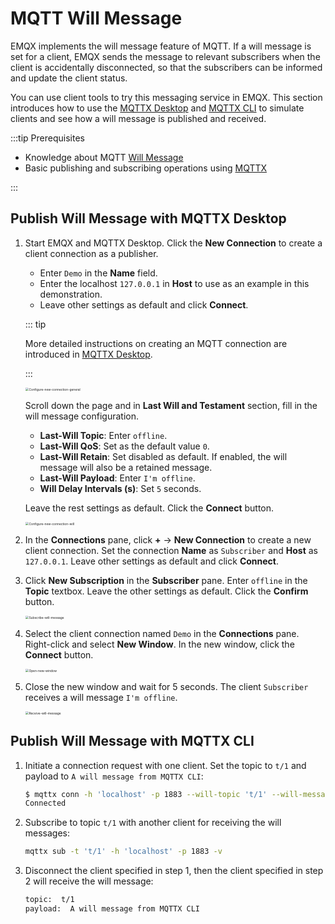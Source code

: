 # MQTT Will Message

EMQX implements the will message feature of MQTT. If a will message is set for a client, EMQX sends the message to relevant subscribers when the client is accidentally disconnected, so that the subscribers can be informed and update the client status.

You can use client tools to try this messaging service in EMQX. This section introduces how to use the [MQTTX Desktop](https://mqttx.app/) and [MQTTX CLI](https://mqttx.app/cli) to simulate clients and see how a will message is published and received.

:::tip Prerequisites

- Knowledge about MQTT [Will Message](./mqtt-concepts.md#will-message)
- Basic publishing and subscribing operations using [MQTTX](./publish-and-subscribe.md)

:::

## Publish Will Message with MQTTX Desktop

1. Start EMQX and MQTTX Desktop. Click the **New Connection** to create a client connection as a publisher.

   - Enter `Demo` in the **Name** field.
   - Enter the localhost `127.0.0.1` in **Host** to use as an example in this demonstration.
   - Leave other settings as default and click **Connect**.

   ::: tip

   More detailed instructions on creating an MQTT connection are introduced in [MQTTX Desktop](./publish-and-subscribe.md#mqttx-desktop).

   :::

   <img src="./assets/Configure-new-connection-general.png" alt="Configure-new-connection-general" style="zoom:35%;" />

   Scroll down the page and in **Last Will and Testament** section, fill in the will message configuration.

   - **Last-Will Topic**: Enter `offline`.
   - **Last-Will QoS**: Set as the default value `0`.
   - **Last-Will Retain**: Set disabled as default. If enabled, the will message will also be a retained message.
   - **Last-Will Payload**: Enter `I'm offline`.
   - **Will Delay Intervals (s)**: Set `5` seconds.

   Leave the rest settings as default. Click the **Connect** button.

   <img src="./assets/Configure-new-connection-will.png" alt="Configure-new-connection-will" style="zoom:35%;" />

2. In the **Connections** pane, click **+** -> **New Connection** to create a new client connection. Set the connection **Name** as `Subscriber` and **Host** as `127.0.0.1`. Leave other settings as default and click **Connect**.

3. Click **New Subscription** in the **Subscriber** pane. Enter `offline` in the **Topic** textbox. Leave the other settings as default. Click the **Confirm** button.

   <img src="./assets/Subscribe-will-message.png" alt="Subscribe-will-message" style="zoom:35%;" />

4. Select the client connection named `Demo` in the **Connections** pane. Right-click and select **New Window**. In the new window, click the **Connect** button.

   <img src="./assets/Open-new-window.png" alt="Open-new-window" style="zoom:35%;" />

5. Close the new window and wait for 5 seconds. The client `Subscriber` receives a will message `I'm offline`.

   <img src="./assets/Receive-will-message.png" alt="Receive-will-message" style="zoom:35%;" />



## Publish Will Message with MQTTX CLI

1. Initiate a connection request with one client. Set the topic to `t/1` and payload to `A will message from MQTTX CLI`:

   ```bash
   $ mqttx conn -h 'localhost' -p 1883 --will-topic 't/1' --will-message 'A will message from MQTTX CLI'
   Connected
   ```

2. Subscribe to topic `t/1` with another client for receiving the will messages:

   ```bash
   mqttx sub -t 't/1' -h 'localhost' -p 1883 -v
   ```

3. Disconnect the client specified in step 1, then the client specified in step 2 will receive the will message:

   ```bash
   topic:  t/1
   payload:  A will message from MQTTX CLI
   ```

